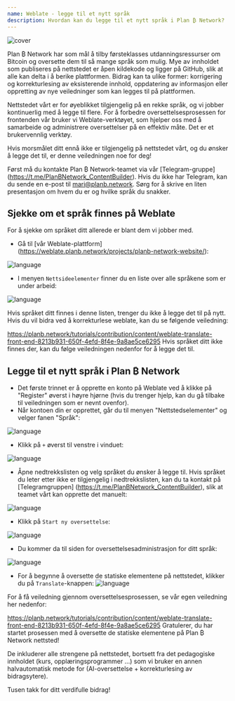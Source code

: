 ```yaml
---
name: Weblate - legge til et nytt språk
description: Hvordan kan du legge til et nytt språk i Plan ₿ Network?
---
```

![cover](assets/cover.webp)

Plan ₿ Network har som mål å tilby førsteklasses utdanningsressurser om Bitcoin og oversette dem til så mange språk som mulig. Mye av innholdet som publiseres på nettstedet er åpen kildekode og ligger på GitHub, slik at alle kan delta i å berike plattformen. Bidrag kan ta ulike former: korrigering og korrekturlesing av eksisterende innhold, oppdatering av informasjon eller oppretting av nye veiledninger som kan legges til på plattformen.

Nettstedet vårt er for øyeblikket tilgjengelig på en rekke språk, og vi jobber kontinuerlig med å legge til flere. For å forbedre oversettelsesprosessen for frontenden vår bruker vi Weblate-verktøyet, som hjelper oss med å samarbeide og administrere oversettelser på en effektiv måte. Det er et brukervennlig verktøy.

Hvis morsmålet ditt ennå ikke er tilgjengelig på nettstedet vårt, og du ønsker å legge det til, er denne veiledningen noe for deg!

Først må du kontakte Plan ₿ Network-teamet via vår [Telegram-gruppe] (https://t.me/PlanBNetwork_ContentBuilder). Hvis du ikke har Telegram, kan du sende en e-post til mari@planb.network. Sørg for å skrive en liten presentasjon om hvem du er og hvilke språk du snakker.

## Sjekke om et språk finnes på Weblate

For å sjekke om språket ditt allerede er blant dem vi jobber med.


- Gå til [vår Weblate-plattform] (https://weblate.planb.network/projects/planb-network-website/):

![language](assets/01.webp)


- I menyen `Nettsideelementer` finner du en liste over alle språkene som er under arbeid:

![language](assets/02.webp)

Hvis språket ditt finnes i denne listen, trenger du ikke å legge det til på nytt. Hvis du vil bidra ved å korrekturlese weblate, kan du se følgende veiledning:

https://planb.network/tutorials/contribution/content/weblate-translate-front-end-8213b931-650f-4efd-8f4e-9a8ae5ce6295
Hvis språket ditt ikke finnes der, kan du følge veiledningen nedenfor for å legge det til.

## Legge til et nytt språk i Plan ₿ Network


- Det første trinnet er å opprette en konto på Weblate ved å klikke på "Register" øverst i høyre hjørne (hvis du trenger hjelp, kan du gå tilbake til veiledningen som er nevnt ovenfor).
- Når kontoen din er opprettet, går du til menyen "Nettstedselementer" og velger fanen "Språk":

![language](assets/03.webp)


- Klikk på `+` øverst til venstre i vinduet:

![language](assets/04.webp)


- Åpne nedtrekkslisten og velg språket du ønsker å legge til. Hvis språket du leter etter ikke er tilgjengelig i nedtrekkslisten, kan du ta kontakt på [Telegramgruppen] (https://t.me/PlanBNetwork_ContentBuilder), slik at teamet vårt kan opprette det manuelt:

![language](assets/05.webp)


- Klikk på `Start ny oversettelse`:

![language](assets/06.webp)


- Du kommer da til siden for oversettelsesadministrasjon for ditt språk:

![language](assets/07.webp)


- For å begynne å oversette de statiske elementene på nettstedet, klikker du på `Translate`-knappen: ![language](assets/08.webp)

For å få veiledning gjennom oversettelsesprosessen, se vår egen veiledning her nedenfor:

https://planb.network/tutorials/contribution/content/weblate-translate-front-end-8213b931-650f-4efd-8f4e-9a8ae5ce6295
Gratulerer, du har startet prosessen med å oversette de statiske elementene på Plan ₿ Network nettsted!

De inkluderer alle strengene på nettstedet, bortsett fra det pedagogiske innholdet (kurs, opplæringsprogrammer ...) som vi bruker en annen halvautomatisk metode for (AI-oversettelse + korrekturlesing av bidragsytere).

Tusen takk for ditt verdifulle bidrag!
